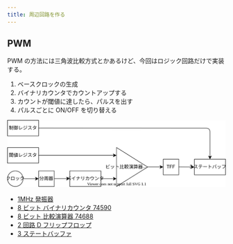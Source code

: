 ```yaml
---
title: 周辺回路を作る
---
```


## PWM

PWM の方法には三角波比較方式とかあるけど、今回はロジック回路だけで実装する。

1. ベースクロックの生成
2. バイナリカウンタでカウントアップする
3. カウントが閾値に達したら、パルスを出す
4. パルスごとに ON/OFF を切り替える

![](./img/circuit.drawio.svg)

- [1MHz 発振器](https://akizukidenshi.com/catalog/g/gP-10385/)
- [8 ビット バイナリカウンタ 74590](https://akizukidenshi.com/catalog/g/gI-10014/)
- [8 ビット 比較演算器 74688](https://eleshop.jp/shop/g/gT11582/)
- [2 回路 D フリップフロップ](https://akizukidenshi.com/catalog/g/gI-10879/)
- [3 ステートバッファ](https://akizukidenshi.com/catalog/g/gI-11487/)
